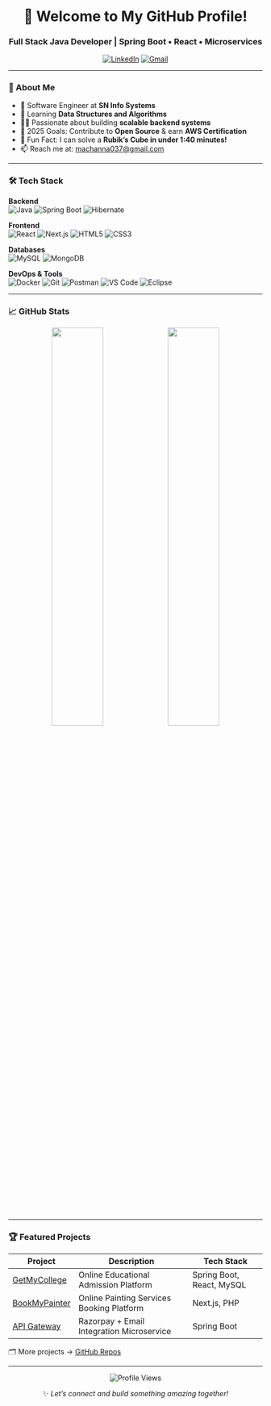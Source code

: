 <div align="center">

# 👋 Welcome to My GitHub Profile!

### Full Stack Java Developer | Spring Boot • React • Microservices

[![LinkedIn](https://img.shields.io/badge/LinkedIn-blue?style=for-the-badge&logo=linkedin&logoColor=white)](https://linkedin.com/in/gorantla-machanna-0173422b0)
[![Gmail](https://img.shields.io/badge/Gmail-red?style=for-the-badge&logo=gmail&logoColor=white)](mailto:machanna037@gmail.com)

</div>

---

### 🚀 About Me

- 💼 Software Engineer at **SN Info Systems**
- 🌱 Learning **Data Structures and Algorithms**
- 👨‍💻 Passionate about building **scalable backend systems**
- 🎯 2025 Goals: Contribute to **Open Source** & earn **AWS Certification**
- 🧩 Fun Fact: I can solve a **Rubik’s Cube in under 1:40 minutes!**
- 📫 Reach me at: [machanna037@gmail.com](mailto:machanna037@gmail.com)

---

### 🛠 Tech Stack

**Backend**  
![Java](https://img.shields.io/badge/Java-ED8B00?style=for-the-badge&logo=openjdk&logoColor=white)
![Spring Boot](https://img.shields.io/badge/Spring_Boot-6DB33F?style=for-the-badge&logo=spring-boot&logoColor=white)
![Hibernate](https://img.shields.io/badge/Hibernate-59666C?style=for-the-badge&logo=Hibernate&logoColor=white)

**Frontend**  
![React](https://img.shields.io/badge/React-20232A?style=for-the-badge&logo=react&logoColor=61DAFB)
![Next.js](https://img.shields.io/badge/Next.js-black?style=for-the-badge&logo=next.js&logoColor=white)
![HTML5](https://img.shields.io/badge/HTML5-orange?style=for-the-badge&logo=html5&logoColor=white)
![CSS3](https://img.shields.io/badge/CSS3-blue?style=for-the-badge&logo=css3&logoColor=white)

**Databases**  
![MySQL](https://img.shields.io/badge/MySQL-005C84?style=for-the-badge&logo=mysql&logoColor=white)
![MongoDB](https://img.shields.io/badge/MongoDB-4EA94B?style=for-the-badge&logo=mongodb&logoColor=white)

**DevOps & Tools**  
![Docker](https://img.shields.io/badge/Docker-blue?style=for-the-badge&logo=docker&logoColor=white)
![Git](https://img.shields.io/badge/Git-orange?style=for-the-badge&logo=git&logoColor=white)
![Postman](https://img.shields.io/badge/Postman-FF6C37?style=for-the-badge&logo=postman&logoColor=white)
![VS Code](https://img.shields.io/badge/VS_Code-007ACC?style=for-the-badge&logo=visual-studio-code&logoColor=white)
![Eclipse](https://img.shields.io/badge/Eclipse-purple?style=for-the-badge&logo=eclipse&logoColor=white)

---

### 📈 GitHub Stats

<p align="center">
  <img src="https://github-readme-stats.vercel.app/api?username=machanna-03&show_icons=true&theme=radical" width="45%" />
  <img src="https://github-readme-stats.vercel.app/api/top-langs/?username=machanna-03&layout=compact&theme=radical" width="45%" />
</p>

---

### 🏆 Featured Projects

| Project | Description | Tech Stack |
|--------|-------------|------------|
| [GetMyCollege](https://getmycollege.com) | Online Educational Admission Platform | Spring Boot, React, MySQL |
| [BookMyPainter](https://bookmypainter.com) | Online Painting Services Booking Platform | Next.js, PHP |
| [API Gateway](https://getmybranding.oneadsmanager.com) | Razorpay + Email Integration Microservice | Spring Boot |

🗂 More projects → [GitHub Repos](https://github.com/machanna-03?tab=repositories)

---

<div align="center">

![Profile Views](https://komarev.com/ghpvc/?username=machanna-03&label=Profile%20views&color=blue)

✨ _Let’s connect and build something amazing together!_

</div>
